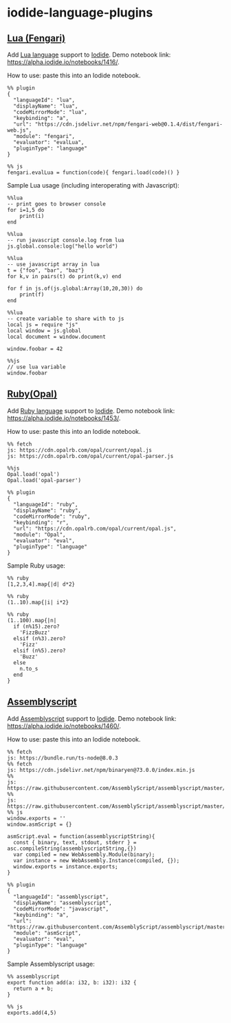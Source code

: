 # iodide-language-plugins

## [Lua (Fengari)](https://fengari.io/)

Add [Lua language](https://fengari.io/) support to [Iodide](https://alpha.iodide.io/). Demo notebook link: https://alpha.iodide.io/notebooks/1416/.

How to use: paste this into an Iodide notebook.
```
%% plugin
{
  "languageId": "lua",
  "displayName": "lua",
  "codeMirrorMode": "lua",
  "keybinding": "a",
  "url": "https://cdn.jsdelivr.net/npm/fengari-web@0.1.4/dist/fengari-web.js",
  "module": "fengari",
  "evaluator": "evalLua",
  "pluginType": "language"
}

%% js
fengari.evalLua = function(code){ fengari.load(code)() }
```

Sample Lua usage (including interoperating with Javascript):
```
%%lua
-- print goes to browser console
for i=1,5 do
	print(i)
end

%%lua
-- run javascript console.log from lua
js.global.console:log("hello world")

%%lua
-- use javascript array in lua
t = {"foo", "bar", "baz"}
for k,v in pairs(t) do print(k,v) end

for f in js.of(js.global:Array(10,20,30)) do
	print(f)
end

%%lua
-- create variable to share with to js
local js = require "js"
local window = js.global
local document = window.document

window.foobar = 42

%%js
// use lua variable
window.foobar
```

## [Ruby(Opal)](https://opalrb.com/)

Add [Ruby language](https://opalrb.com/) support to [Iodide](https://alpha.iodide.io/). Demo notebook link: https://alpha.iodide.io/notebooks/1453/.

How to use: paste this into an Iodide notebook.
```
%% fetch
js: https://cdn.opalrb.com/opal/current/opal.js
js: https://cdn.opalrb.com/opal/current/opal-parser.js

%%js
Opal.load('opal')
Opal.load('opal-parser')

%% plugin
{
  "languageId": "ruby",
  "displayName": "ruby",
  "codeMirrorMode": "ruby",
  "keybinding": "r",
  "url": "https://cdn.opalrb.com/opal/current/opal.js",
  "module": "Opal",
  "evaluator": "eval",
  "pluginType": "language"
}
```

Sample Ruby usage:
```
%% ruby
[1,2,3,4].map{|d| d*2}

%% ruby
(1..10).map{|i| i*2}

%% ruby
(1..100).map{|n|
  if (n%15).zero?
    'FizzBuzz'
  elsif (n%3).zero?
    'Fizz'
  elsif (n%5).zero?
    'Buzz'
  else
    n.to_s
  end
}
```

## [Assemblyscript](https://github.com/AssemblyScript/assemblyscript)

Add [Assemblyscript](https://github.com/AssemblyScript/assemblyscript) support to [Iodide](https://alpha.iodide.io/). Demo notebook link: https://alpha.iodide.io/notebooks/1460/.

How to use: paste this into an Iodide notebook.
```
%% fetch
js: https://bundle.run/ts-node@8.0.3
%% fetch
js: https://cdn.jsdelivr.net/npm/binaryen@73.0.0/index.min.js
%%
js: https://raw.githubusercontent.com/AssemblyScript/assemblyscript/master/dist/assemblyscript.js
%%
js:  https://raw.githubusercontent.com/AssemblyScript/assemblyscript/master/dist/asc.js
%% js
window.exports = ''
window.asmScript = {}

asmScript.eval = function(assemblyscriptString){
  const { binary, text, stdout, stderr } = asc.compileString(assemblyscriptString,{})
  var compiled = new WebAssembly.Module(binary);
  var instance = new WebAssembly.Instance(compiled, {});
  window.exports = instance.exports;
}

%% plugin
{
  "languageId": "assemblyscript",
  "displayName": "assemblyscript",
  "codeMirrorMode": "javascript",
  "keybinding": "a",
  "url": "https://raw.githubusercontent.com/AssemblyScript/assemblyscript/master/dist/asc.js",
  "module": "asmScript",
  "evaluator": "eval",
  "pluginType": "language"
}
```

Sample Assemblyscript usage: 
```
%% assemblyscript
export function add(a: i32, b: i32): i32 {
  return a + b;
}

%% js
exports.add(4,5)
```
